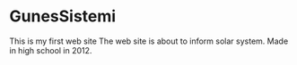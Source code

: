 # GunesSistemi
This is my first web site
The web site is about to inform solar system. Made in high school in 2012.
